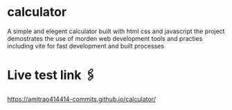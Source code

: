 # calculator
 A simple and elegent calculator built with html css and javascript the project demostrates the use of morden web development tools and practies including vite for fast development and built processes 
 # Live test link 🖇️ 
  https://amitrao414414-commits.github.io/calculator/
